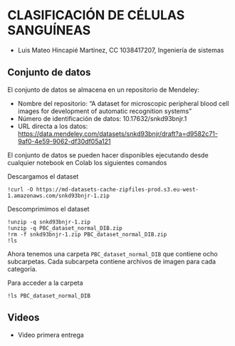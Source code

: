 # CLASIFICACIÓN DE CÉLULAS SANGUÍNEAS

- Luis Mateo Hincapié Martínez, CC 1038417207, Ingeniería de sistemas

## Conjunto de datos

El conjunto de datos se almacena en un repositorio de Mendeley:

- Nombre del repositorio: “A dataset for microscopic peripheral blood cell images for
development of automatic recognition systems”
- Número de identificación de datos: 10.17632/snkd93bnjr.1
- URL directa a los datos: https://data.mendeley.com/datasets/snkd93bnjr/draft?a=d9582c71-9af0-4e59-9062-df30df05a121 

El conjunto de datos se pueden hacer disponibles ejecutando desde cualquier notebook en Colab los siguientes comandos

Descargamos el dataset
```
!curl -O https://md-datasets-cache-zipfiles-prod.s3.eu-west-1.amazonaws.com/snkd93bnjr-1.zip
```
Descomprimimos el dataset
```
!unzip -q snkd93bnjr-1.zip
!unzip -q PBC_dataset_normal_DIB.zip
!rm -f snkd93bnjr-1.zip PBC_dataset_normal_DIB.zip
!ls
```
Ahora tenemos una carpeta `PBC_dataset_normal_DIB` que contiene ocho subcarpetas. Cada subcarpeta contiene archivos de imagen para cada categoría.

Para acceder a la carpeta
```
!ls PBC_dataset_normal_DIB 
```

## Videos
- Video primera entrega